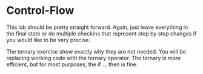 # Control-Flow
 
This lab should be pretty straight forward.  Again, just leave everything in the final state or do multiple checkins that represent step by step changes if you would like to be very precise.

The ternary exercise show exactly why they are not needed.  You will be replacing working code with the ternary operator.  The ternary is more efficient, but for most purposes, the if ... then is fine.
